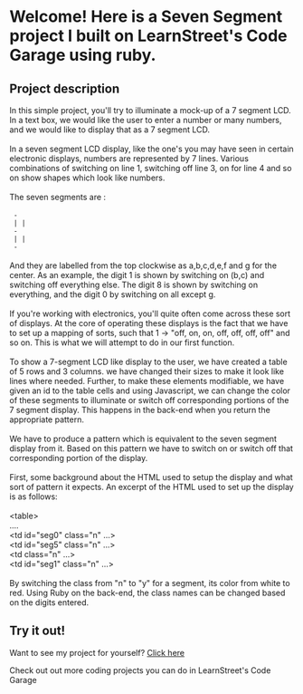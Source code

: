 
Welcome! Here is a Seven Segment project I built on LearnStreet's Code Garage using ruby.
===============================================================================================================

Project description
-------------------------

In this simple project, you'll try to illuminate a mock-up of a 7 segment LCD. In a text box, we would like the user to enter a number or many numbers, and we would like to display that as a 7 segment LCD.<br>
<br>
In a seven segment LCD display, like the one's you may have seen in certain electronic displays, numbers are represented by 7 lines. Various combinations of switching on line 1, switching off line 3, on for line 4 and so on show shapes which look like numbers.<br>
<br>
The seven segments are :<br>
<br><code>
 -<br>
| |<br>
 -<br>
| |<br>
 -<br></code>
<br>
And they are labelled from the top clockwise as a,b,c,d,e,f and g for the center. As an example, the digit 1 is shown by switching on (b,c) and switching off everything else. The digit 8 is shown by switching on everything, and the digit 0 by switching on all except g.<br>
<br>
If you're working with electronics, you'll quite often come across these sort of displays. At the core of operating these displays is the fact that we have to set up a mapping of sorts, such that 1 -&gt; "off, on, on, off, off, off, off" and so on. This is what we will attempt to do in our first function.<br>
<br>
To show a 7-segment LCD like display to the user, we have created a table of 5 rows and 3 columns. we have changed their sizes to make it look like lines where needed. Further, to make these elements modifiable, we have given an id to the table cells and using Javascript, we can change the color of these segments to illuminate or switch off corresponding portions of the 7 segment display. This happens in the back-end when you return the appropriate pattern.<br>
<br>
We have to produce a pattern which is equivalent to the seven segment display from it. Based on this pattern we have to switch on or switch off that corresponding portion of the display.<br>
<br>
First, some background about the HTML used to setup the display and what sort of pattern it expects. An excerpt of the HTML used to set up the display is as follows:<br>
<br>
&lt;table&gt;<br>
....<br>
&lt;td id="seg0" class="n" ...&gt;<br>
&lt;td id="seg5" class="n" ...&gt;<br>
&lt;td class="n" ...&gt;<br>
&lt;td id="seg1" class="n" ...&gt;<br>
<br>
By switching the class from "n" to "y" for a segment, its color from white to red. Using Ruby on the back-end, the class names can be changed based on the digits entered.<br>

Try it out!
--------------

Want to see my project for yourself? [Click here](http://www.learnstreet.com//view_profile/527c247376b99c5cc300250d/project)

Check out out more coding projects you can do in LearnStreet's Code Garage
		
